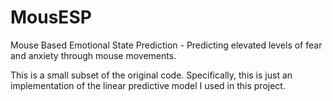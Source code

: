 # MousESP
Mouse Based Emotional State Prediction - Predicting elevated levels of fear and anxiety through mouse movements.

This is a small subset of the original code. Specifically, this is just an implementation of the linear predictive model I used in this project.
